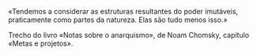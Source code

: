 «Tendemos a considerar as estruturas resultantes do poder imutáveis, praticamente como partes da natureza. Elas são tudo menos isso.» 

Trecho do livro «Notas sobre o anarquismo», de Noam Chomsky, capítulo «Metas e projetos».
